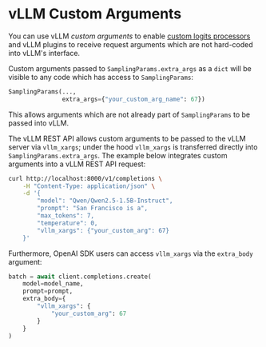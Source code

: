 # vLLM Custom Arguments

You can use vLLM *custom arguments* to enable [custom logits processors](./custom_logitsprocs.md) and vLLM plugins to receive request arguments which are not hard-coded into vLLM's interface.

Custom arguments passed to `SamplingParams.extra_args` as a `dict` will be visible to any code which has access to `SamplingParams`:

``` python
SamplingParams(...,
               extra_args={"your_custom_arg_name": 67})
```

This allows arguments which are not already part of `SamplingParams` to be passed into vLLM.

The vLLM REST API allows custom arguments to be passed to the vLLM server via `vllm_xargs`; under the hood `vllm_xargs` is transferred directly into `SamplingParams.extra_args`. The example below integrates custom arguments into a vLLM REST API request:

``` bash
curl http://localhost:8000/v1/completions \
    -H "Content-Type: application/json" \
    -d '{
        "model": "Qwen/Qwen2.5-1.5B-Instruct",
        "prompt": "San Francisco is a",
        "max_tokens": 7,
        "temperature": 0,
        "vllm_xargs": {"your_custom_arg": 67}
    }'
```

Furthermore, OpenAI SDK users can access `vllm_xargs` via the `extra_body` argument:

``` python
batch = await client.completions.create(
    model=model_name,
    prompt=prompt,
    extra_body={
        "vllm_xargs": {
            "your_custom_arg": 67
        }
    }
)
```

